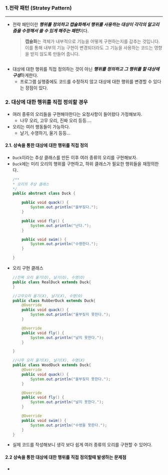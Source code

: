 
### 1.전략 패턴 (Stratey Pattern)
---


- 전략 패턴이란 ***행위를 정의하고 캡슐화해서 행위를 사용하는 대상이 각각의 알고리즘을 수정해서 쓸 수 있게 해주는 패턴***이다.
  > **캡슐화**는 객체가 내부적으로 기능을 어떻게 구현하는지를 감추는 것입니다. 이를 통해 내부의 기능 구현이 변경되더라도 그 기능을 사용하는 코드는 영향을 받지 않도록 만들어 줍니다.
  ```java
  
  ```
- 대상에 대한 행위를 직접 정의하는 것이 아닌 ***행위를 정의하고 그 행위를 할 대상에 구성***하게한다.
  - 프로그램 실행중에도 코드를 수정하지 않고 대상에 대한 행위를 변경할 수 있다는 장점이 있다.


### 2. 대상에 대한 행위를 직접 정의할 경우

- 여러 종류의 오리들을 구현해야한다는 요청사항이 들어왔다 가정해보자.
    - 나무 오리, 고무 오리, 진짜 오리 등등....
- 오리는 여러 행동들이 가능하다.
  - 날기, 수영하기, 울기 등등...

#### 2.1. 상속을 통한 대상에 대한 행위를 직접 정의
- `Duck`이라는 추상 클래스를 만든 이후 여러 종류의 오리를 구현해보자.
- `Duck`에는 미리 오리의 행위를 구현하고, 하위 클래스가 필요한 행위들을 재정의한다.  
    ```java
    /**
    * 오리의 추상 클래스
    */
    public abstract class Duck {

        public void quack() {
            System.out.println("울부짖다.");
        }

        public void fly() {
            System.out.println("난다.");
        }

        public void swim() {
            System.out.println("수영한다.");
        }

    }
    ```
- 오리 구현 클래스
    ```java
    //진짜 오리 울기(O), 날기(O), 수영(O)
    public class RealDuck extends Duck{
    }

    //고무오리 울기(X), 날기(X), 수영(O)
    public class RubberDuck extends Duck{
        @Override
        public void quack() {
            System.out.println("울부짖지 못한다.");
        }

        @Override
        public void fly() {
            System.out.println("날지 못한다.");
        }

    }

    //나무 오리 울기(X), 날기(X), 수영(X)
    public class WoodDuck extends Duck{
        @Override
        public void quack() {
            System.out.println("울부짖지 못한다.");
        }

        @Override
        public void fly() {
            System.out.println("날지 못한다.");
        }

        @Override
        public void swim() {
            System.out.println("수영을 못한다.");
        }
    }
    ```
- 실제 코드를 작성해보니 생각 보다 쉽게 여러 종류의 오리를 구현할 수 있어다.

#### 2.2  상속을 통한 대상에 대한 행위를 직접 정의할때 발생하는 문제점
- 
